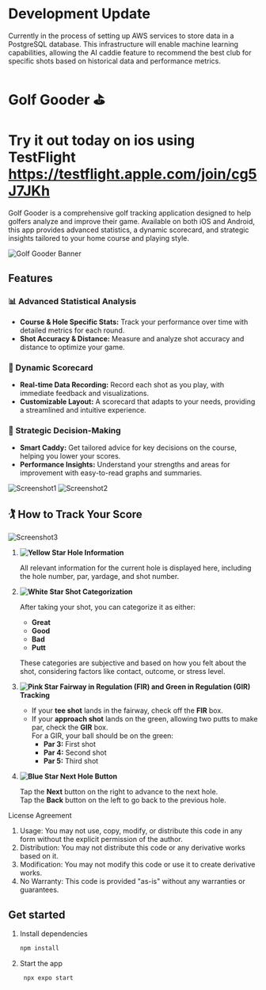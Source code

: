 # Development Update
Currently in the process of setting up AWS services to store data in a PostgreSQL database. This infrastructure will enable machine learning capabilities, allowing the AI caddie feature to recommend the best club for specific shots based on historical data and performance metrics.


# Golf Gooder ⛳️

# Try it out today on ios using TestFlight https://testflight.apple.com/join/cg5J7JKh

Golf Gooder is a comprehensive golf tracking application designed to help golfers analyze and improve their game. Available on both iOS and Android, this app provides advanced statistics, a dynamic scorecard, and strategic insights tailored to your home course and playing style.

![Golf Gooder Banner](./git_gifs/GG_backgrounds.gif) <!-- Add a banner image of your app here -->

## Features

### 📊 Advanced Statistical Analysis
- **Course & Hole Specific Stats:** Track your performance over time with detailed metrics for each round.
- **Shot Accuracy & Distance:** Measure and analyze shot accuracy and distance to optimize your game.

### 📝 Dynamic Scorecard
- **Real-time Data Recording:** Record each shot as you play, with immediate feedback and visualizations.
- **Customizable Layout:** A scorecard that adapts to your needs, providing a streamlined and intuitive experience.

### 🎯 Strategic Decision-Making
- **Smart Caddy:** Get tailored advice for key decisions on the course, helping you lower your scores.
- **Performance Insights:** Understand your strengths and areas for improvement with easy-to-read graphs and summaries.

![Screenshot1](./git_gifs/GG_play_vid.gif) <!-- Add a screenshot of the app in use -->
![Screenshot2](./git_gifs/GG_stats.gif) <!-- Add another relevant screenshot -->


## 🏌️ How to Track Your Score

![Screenshot3](./git_gifs/how_to_play.png)

1. **![Yellow Star](https://via.placeholder.com/10/FFFF00?text=+) Hole Information**  
     
   All relevant information for the current hole is displayed here, including the hole number, par, yardage, and shot number.

2. **![White Star](https://via.placeholder.com/10/FFFFFF?text=+) Shot Categorization**  
     
   After taking your shot, you can categorize it as either:
   - **Great**
   - **Good**
   - **Bad**
   - **Putt**

   These categories are subjective and based on how you felt about the shot, considering factors like contact, outcome, or stress level.

3. **![Pink Star](https://via.placeholder.com/10/FFC0CB?text=+)  Fairway in Regulation (FIR) and Green in Regulation (GIR) Tracking**  
    
   - If your **tee shot** lands in the fairway, check off the **FIR** box.
   - If your **approach shot** lands on the green, allowing two putts to make par, check the **GIR** box.  
     For a GIR, your ball should be on the green:
     - **Par 3:** First shot
     - **Par 4:** Second shot
     - **Par 5:** Third shot

4. **![Blue Star](https://via.placeholder.com/10/00BFFF?text=+)  Next Hole Button**  
    
   Tap the **Next** button on the right to advance to the next hole.  
   Tap the **Back** button on the left to go back to the previous hole.








License Agreement

1. Usage: You may not use, copy, modify, or distribute this code in any form without the explicit permission of the author.
2. Distribution: You may not distribute this code or any derivative works based on it.
3. Modification: You may not modify this code or use it to create derivative works.
4. No Warranty: This code is provided "as-is" without any warranties or guarantees.


## Get started

1. Install dependencies

   ```bash
   npm install
   ```

2. Start the app

   ```bash
    npx expo start
   ```

